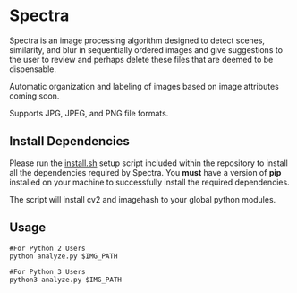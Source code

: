 # Spectra
Spectra is an image processing algorithm designed to detect scenes, similarity, and blur in sequentially ordered images and give suggestions to the user to review and perhaps delete these files that are deemed to be dispensable.

Automatic organization and labeling of images based on image attributes coming soon.

Supports JPG, JPEG, and PNG file formats.

## Install Dependencies

Please run the [install.sh](https://github.com/nalinahuja22/spectra/blob/master/install.sh) setup script included within the repository to install all the dependencies required by Spectra. You **must** have a version of **pip** installed on your machine to successfully install the required dependencies.   

The script will install cv2 and imagehash to your global python modules.

## Usage
```
#For Python 2 Users
python analyze.py $IMG_PATH

#For Python 3 Users
python3 analyze.py $IMG_PATH
```
